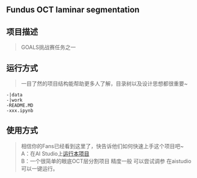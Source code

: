 ## Fundus OCT laminar segmentation

## 项目描述
> GOALS挑战赛任务之一

## 运行方式
> 一目了然的项目结构能帮助更多人了解，目录树以及设计思想都很重要~
```
-|data
-|work
-README.MD
-xxx.ipynb
```
## 使用方式
> 相信你的Fans已经看到这里了，快告诉他们如何快速上手这个项目吧~  
A：在AI Studio上[运行本项目](https://aistudio.baidu.com/aistudio/usercenter)  
B：一个很简单的眼底OCT层分割项目 精度一般 可以尝试调参 在aistudio可以一键运行。
